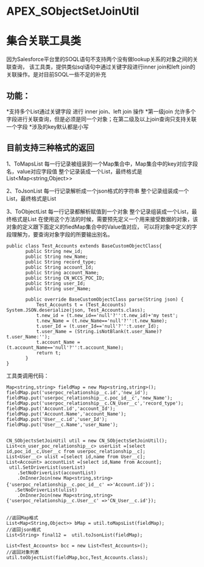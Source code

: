# APEX_SObjectSetJoinUtil
集合关联工具类
=======

因为Salesforce平台里的SOQL语句不支持两个没有做lookup关系的对象之间的关联查询，
该工具类，提供类似sql语句中通过关键字段进行inner join和left join的关联操作。是对目前SOQL一些不足的补充

功能：
-----
  *支持多个List<SObjects>通过关键字段 进行 inner join、left join 操作
  *第一级join 允许多个字段进行关联查询，但是必须是同一个对象；在第二级及以上join查询只支持关联一个字段
  *涉及的key默认都是小写
  

目前支持三种格式的返回
------
1、ToMapsList
每一行记录被组装到一个Map集合中，Map集合中的key对应字段名，value对应字段值
整个记录装成一个List，最终格式是List<Map<string,Object>>

2、ToJsonList
每一行记录解析成一个json格式的字符串
整个记录组装成一个List，最终格式是List<String>
 
3、ToObjectList 
每一行记录都解析赋值到一个对象
整个记录组装成一个List，最终格式是List<Object>
在使用这个方法的时候，需要预先定义一个用来接受数据的对象，该对象的定义跟下面定义的fiedMap集合中的Value值对应，
可以将对象中定义的字段理解为，要查询对象字段的所要输出别名。
 
 ```
public class Test_Accounts extends BaseCustomObjectClass{
        public String new_id;
        public String new_Name;
        public String record_type;
        public String account_Id;
        public String account_Name;
        public String CN_WCCS_POC_ID;
        public String user_Id;
        public String user_Name;
        
        public override BaseCustomObjectClass parse(String json) {
            Test_Accounts t = (Test_Accounts) System.JSON.deserialize(json, Test_Accounts.class);
            t.new_id = (t.new_id=='null'?'':t.new_id)+'my test';
            t.new_Name = (t.new_Name=='null'?'':t.new_Name);
            t.user_Id = (t.user_Id=='null'?'':t.user_Id);
            t.user_Name = (String.isNotBlank(t.user_Name)?t.user_Name:'');
            t.account_Name = (t.account_Name=='null'?'':t.account_Name);
            return t;
        } 
}
```

工具类调用代码：

```
Map<string,string> fieldMap = new Map<string,string>();
fieldMap.put('userpoc_relationship__c.id','new_id');
fieldMap.put('userpoc_relationship__c.poc_id__c','new_Name');
fieldMap.put('userpoc_relationship__c.CN_User__c','record_type');
fieldMap.put('Account.id','account_Id');
fieldMap.put('Account.Name','account_Name');
fieldMap.put('User__c.id','user_Id');
fieldMap.put('User__c.Name','user_Name');


CN_SObjectsSetJoinUtil util = new CN_SObjectsSetJoinUtil();
List<cn_user_poc_relationship__c> userList =[select id,poc_id__c,User__c from userpoc_relationship__c];
List<User__c> ulist =[select id,name from User__c];
List<Account> accountList =[select id,Name from Account];
 util.SetDriverList(userList)
    .SetNoDriverList(accountList)
    .OnInnerJoin(new Map<string,string>{'userpoc_relationship__c.poc_id__c' =>'Account.id'})；
   .SetNoDriverList(ulist)
    .OnInnerJoin(new Map<string,string>{'userpoc_relationship__c.User__c' =>'CN_User__c.id'});


//返回Map格式
List<Map<String,Object>> bMap = util.toMapsList(fieldMap);
//返回json格式
List<String> final12 =  util.toJsonList(fieldMap);
 
List<Test_Accounts> bcc = new List<Test_Accounts>();
//返回对象列表
util.toObjectList(fieldMap,bcc,Test_Accounts.class);
```
